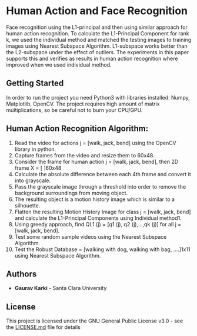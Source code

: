 # Human Action and Face Recognition

Face recognition using the L1-principal and then using similar approach for human action recognition. To calculate the L1-Principal Component for rank k, we used the individual method and matched the testing images to training images using Nearest Subspace Algorithm. L1-subspace works better than the L2-subspace under the effect of outliers. The experiments in this paper supports this and verifies as results in human action recognition where improved when we used individual method.

## Getting Started

In order to run the project you need Python3 with libraries installed: Numpy, Matplotlib, OpenCV.
The project requires high amount of matrix multiplications, so be careful not to burn your CPU/GPU.

## Human Action Recognition Algorithm:

1. Read the video for actions j = [walk, jack, bend] using
the OpenCV library in python.
2. Capture frames from the video and resize them to
60x48.
3. Consider the frame for human action j = [walk, jack,
bend], then 2D frame X = [ ]60x48
4. Calculate the absolute difference between each 4th
frame and convert it into grayscale.
5. Pass the grayscale image through a threshold into
order to remove the background surroundings from
moving object.
6. The resulting object is a motion history image which
is similar to a silhouette.
7. Flatten the resulting Motion History Image for class j
= [walk, jack, bend] and calculate the L1-Principal
Components using Individual method1.
8. Using greedy approach, find QL1
(j) = [q1
(j), q2
(j),…,qk
(j)]
for all j = [walk, jack, bend].
9. Test some random sample videos using the Nearest
Subspace Algorithm.
10. Test the Robust Database = [walking with dog,
walking with bag, ….]1x11 using Nearest Subspace
Algorithm.

## Authors

* **Gaurav Karki** - Santa Clara University

## License

This project is licensed under the GNU General Public License v3.0 - see the [LICENSE.md](https://github.com/gauravkarki93/Artificial-Intelligence/blob/master/LICENSE) file for details

